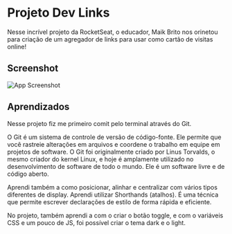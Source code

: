 
# Projeto Dev Links

Nesse incrível projeto da RocketSeat, o educador, Maik Brito nos orinetou para criação de um agregador de links para usar como cartão de visitas online!
## Screenshot 

![App Screenshot](https://github.com/maykbrito/devlinks/blob/main/.github/preview.jpg?raw=truetext=App+Screenshot+Here)



## Aprendizados

Nesse projeto fiz me primeiro comit pelo  terminal através do Git.

O Git é um sistema de controle de versão de código-fonte. Ele permite que você rastreie alterações em arquivos e coordene o trabalho em equipe em projetos de software. O Git foi originalmente criado por Linus Torvalds, o mesmo criador do kernel Linux, e hoje é amplamente utilizado no desenvolvimento de software de todo o mundo. Ele é um software livre e de código aberto.

Aprendi também a como posicionar, alinhar e centralizar com vários tipos diferentes de display.
Aprendi utilizar Shorthands (atalhos). 
É uma técnica que permite escrever declarações de estilo de forma rápida e eficiente.

No projeto, também aprendi a com o criar o botão toggle, e com o variáveis CSS e um pouco de JS, foi possível criar o tema dark e o light.
